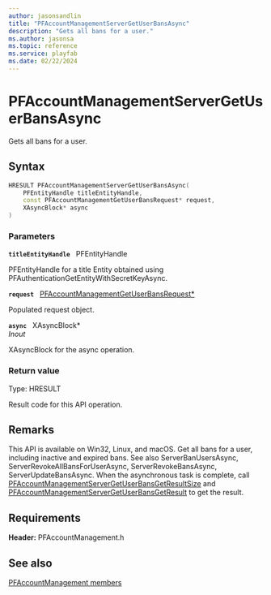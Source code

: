 ```yaml
---
author: jasonsandlin
title: "PFAccountManagementServerGetUserBansAsync"
description: "Gets all bans for a user."
ms.author: jasonsa
ms.topic: reference
ms.service: playfab
ms.date: 02/22/2024
---
```


# PFAccountManagementServerGetUserBansAsync  

Gets all bans for a user.  

## Syntax  
  
```cpp
HRESULT PFAccountManagementServerGetUserBansAsync(  
    PFEntityHandle titleEntityHandle,  
    const PFAccountManagementGetUserBansRequest* request,  
    XAsyncBlock* async  
)  
```  
  
### Parameters  
  
**`titleEntityHandle`** &nbsp; PFEntityHandle  
  
PFEntityHandle for a title Entity obtained using PFAuthenticationGetEntityWithSecretKeyAsync.  
  
**`request`** &nbsp; [PFAccountManagementGetUserBansRequest*](../../pfaccountmanagementtypes/structs/pfaccountmanagementgetuserbansrequest.md)  
  
Populated request object.  
  
**`async`** &nbsp; XAsyncBlock*  
*_Inout_*  
  
XAsyncBlock for the async operation.  
  
  
### Return value
Type: HRESULT
  
Result code for this API operation.
  
## Remarks  
  
This API is available on Win32, Linux, and macOS. Get all bans for a user, including inactive and expired bans. See also ServerBanUsersAsync, ServerRevokeAllBansForUserAsync, ServerRevokeBansAsync, ServerUpdateBansAsync. When the asynchronous task is complete, call [PFAccountManagementServerGetUserBansGetResultSize](pfaccountmanagementservergetuserbansgetresultsize.md) and [PFAccountManagementServerGetUserBansGetResult](pfaccountmanagementservergetuserbansgetresult.md) to get the result.
  
## Requirements  
  
**Header:** PFAccountManagement.h
  
## See also  
[PFAccountManagement members](../pfaccountmanagement_members.md)  

  
  
